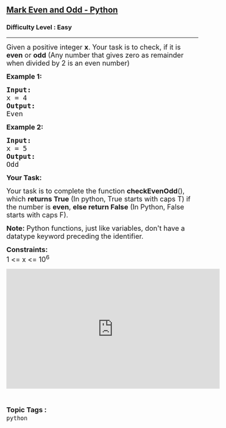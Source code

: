 <h2><a href="https://www.geeksforgeeks.org/problems/mark-even-and-odd/0">Mark Even and Odd - Python</a></h2><h3>Difficulty Level : Easy</h3><hr><div class="problems_problem_content__Xm_eO"><p><span style="font-size:18px">Given a positive integer <strong>x</strong>. Your&nbsp;task is to check, if it is <strong>even</strong> or <strong>odd</strong> (Any number that gives&nbsp;zero as remainder when divided by 2 is an even number)</span></p>

<p><span style="font-size:18px"><strong>Example 1:</strong></span></p>

<pre><span style="font-size:18px"><strong>Input:</strong>
x = 4
<strong>Output:</strong>
Even</span>
</pre>

<p><span style="font-size:18px"><strong>Example 2:</strong></span></p>

<pre><span style="font-size:18px"><strong>Input:</strong>
x = 5
<strong>Output:</strong>
Odd</span>
</pre>

<p><strong><span style="font-size:18px">Your Task:</span></strong></p>

<p><span style="font-size:18px">Your task is to complete the function <strong>checkEvenOdd</strong>(), which <strong>returns True</strong> (In python, True starts with caps T) if the number is <strong>even</strong>, <strong>else return False</strong> (In Python, False starts with caps F).</span></p>

<p><span style="font-size:18px"><strong>Note:</strong> Python functions, just like variables, don't have a datatype keyword preceding the identifier.</span></p>

<p><span style="font-size:18px"><strong>Constraints:</strong><br>
1 &lt;= x &lt;= 10<sup>6</sup></span></p>

<p><iframe frameborder="0" height="315" src="https://www.youtube.com/embed/gzDPuWKjmGQ" width="560"></iframe></p>
</div><br><p><span style=font-size:18px><strong>Topic Tags : </strong><br><code>python</code>&nbsp;